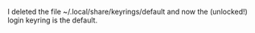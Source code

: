 I deleted the file
~/.local/share/keyrings/default
 and now the (unlocked!) login keyring is the default.
